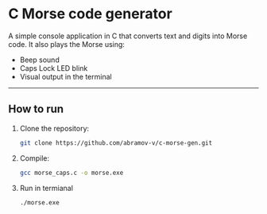 # C Morse code generator

A simple console application in C that converts text and digits into Morse code. It also plays the Morse using:
- Beep sound
- Caps Lock LED blink
- Visual output in the terminal

---

## How to run

1. Clone the repository:
   ```bash
   git clone https://github.com/abramov-v/c-morse-gen.git

2. Compile:
    ```bash
    gcc morse_caps.c -o morse.exe

3. Run in termianal
    ```bash
    ./morse.exe

